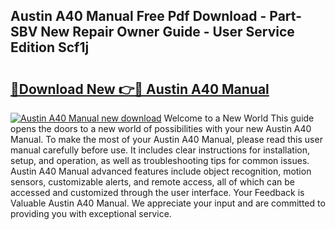 ## Austin A40 Manual Free Pdf Download - Part-SBV New Repair Owner Guide - User Service Edition Scf1j

# <h2><a href="http://bc6113.oget.top/?id=Austin+A40+Manual">🔗Download New 👉🔴 Austin A40 Manual</a></h2>

[![Austin A40 Manual new download](https://i.imgur.com/5g1atiW.png)](http://bc6113.oget.top/?id=Austin+A40+Manual)
Welcome to a New World This guide opens the doors to a new world of possibilities with your new Austin A40 Manual. To make the most of your Austin A40 Manual, please read this user manual carefully before use. It includes clear instructions for installation, setup, and operation, as well as troubleshooting tips for common issues. Austin A40 Manual advanced features include object recognition, motion sensors, customizable alerts, and remote access, all of which can be accessed and customized through the user interface. Your Feedback is Valuable Austin A40 Manual. We appreciate your input and are committed to providing you with exceptional service.
